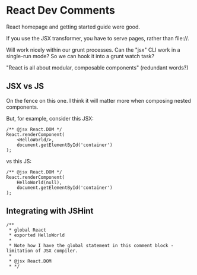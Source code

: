# React Dev Comments

React homepage and getting started guide were good.

If you use the JSX transformer, you have to serve pages, rather than file://.

Will work nicely within our grunt processes. Can the "jsx" CLI work in a single-run mode? So we can hook it into a grunt watch task?

"React is all about modular, composable components" (redundant words?)

## JSX vs JS

On the fence on this one. I think it will matter more when composing nested components.

But, for example, consider this JSX:

```
/** @jsx React.DOM */
React.renderComponent(
    <HelloWorld/>,
    document.getElementById('container')
);
```

vs this JS:

```
/** @jsx React.DOM */
React.renderComponent(
    HelloWorld(null),
    document.getElementById('container')
);
```

## Integrating with JSHint

```
/**
 * global React
 * exported HelloWorld
 *
 * Note how I have the global statement in this comment block - limitation of JSX compiler.
 *
 * @jsx React.DOM
 * */
 ```

